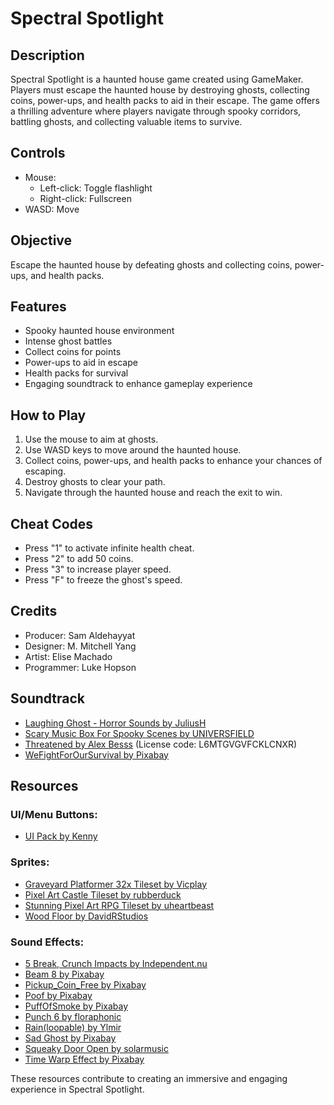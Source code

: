 # Spectral Spotlight

## Description
Spectral Spotlight is a haunted house game created using GameMaker. Players must escape the haunted house by destroying ghosts, collecting coins, power-ups, and health packs to aid in their escape. The game offers a thrilling adventure where players navigate through spooky corridors, battling ghosts, and collecting valuable items to survive.

## Controls
- Mouse:
  - Left-click: Toggle flashlight
  - Right-click: Fullscreen
- WASD: Move


## Objective
Escape the haunted house by defeating ghosts and collecting coins, power-ups, and health packs.

## Features
- Spooky haunted house environment
- Intense ghost battles
- Collect coins for points
- Power-ups to aid in escape
- Health packs for survival
- Engaging soundtrack to enhance gameplay experience

## How to Play
1. Use the mouse to aim at ghosts.
2. Use WASD keys to move around the haunted house.
3. Collect coins, power-ups, and health packs to enhance your chances of escaping.
4. Destroy ghosts to clear your path.
5. Navigate through the haunted house and reach the exit to win.

## Cheat Codes
- Press "1" to activate infinite health cheat.
- Press "2" to add 50 coins.
- Press "3" to increase player speed.
- Press "F" to freeze the ghost's speed.

## Credits
- Producer: Sam Aldehayyat
- Designer: M. Mitchell Yang
- Artist: Elise Machado
- Programmer: Luke Hopson

## Soundtrack
- [Laughing Ghost - Horror Sounds by JuliusH](https://pixabay.com/sound-effects/laughing-ghost-horror-sounds-8293/)
- [Scary Music Box For Spooky Scenes by UNIVERSFIELD](https://pixabay.com/sound-effects/scary-music-box-for-spooky-scenes-165983/)
- [Threatened by Alex Besss](https://uppbeat.io/t/alex-besss/threatened) (License code: L6MTGVGVFCKLCNXR)
- [WeFightForOurSurvival by Pixabay](https://pixabay.com/sound-effects/wefightforoursurvival-34408/)

## Resources
### UI/Menu Buttons:
- [UI Pack by Kenny](https://opengameart.org/content/ui-pack)

### Sprites:
- [Graveyard Platformer 32x Tileset by Vicplay](https://opengameart.org/content/graveyard-platformer-32x-tileset)
- [Pixel Art Castle Tileset by rubberduck](https://opengameart.org/content/pixel-art-castle-tileset)
- [Stunning Pixel Art RPG Tileset by uheartbeast](https://opengameart.org/content/stunning-pixel-art-rpg-tileset)
- [Wood Floor by DavidRStudios](https://opengameart.org/content/wood-floor)

### Sound Effects:
- [5 Break, Crunch Impacts by Independent.nu](https://opengameart.org/content/5-break-crunch-impacts)
- [Beam 8 by Pixabay](https://pixabay.com/sound-effects/beam-8-43831/)
- [Pickup_Coin_Free by Pixabay](https://pixabay.com/sound-effects/pickup-coin-free-97175/)
- [Poof by Pixabay](https://pixabay.com/sound-effects/poof-80161/)
- [PuffOfSmoke by Pixabay](https://pixabay.com/sound-effects/puffofsmoke-47176/)
- [Punch 6 by floraphonic](https://pixabay.com/sound-effects/punch-6-166699/)
- [Rain(loopable) by Ylmir](https://opengameart.org/content/rain-loopable)
- [Sad Ghost by Pixabay](https://pixabay.com/sound-effects/sad-ghost-40303/)
- [Squeaky Door Open by solarmusic](https://pixabay.com/sound-effects/squeaky-door-open-113212/)
- [Time Warp Effect by Pixabay](https://pixabay.com/sound-effects/time-warp-effect-83543/)

These resources contribute to creating an immersive and engaging experience in Spectral Spotlight.
